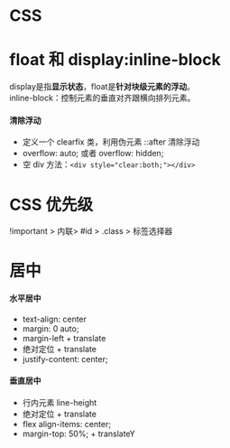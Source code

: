 # CSS
# float 和 display:inline-block

display是指**显示状态**，float是**针对块级元素的浮动**。  
inline-block：控制元素的垂直对齐跟横向排列元素。

#### 清除浮动
- 定义一个 clearfix 类，利用伪元素 ::after 清除浮动
- overflow: auto; 或者 overflow: hidden;
- 空 div 方法：`<div style="clear:both;"></div>`

# CSS 优先级
!important > 内联> #id > .class > 标签选择器

# 居中
#### 水平居中
- text-align: center
- margin: 0 auto;
- margin-left + translate
- 绝对定位 + translate
- justify-content: center;

#### 垂直居中
- 行内元素 line-height
- 绝对定位 + translate
- flex  align-items: center;
- margin-top: 50%; + translateY
